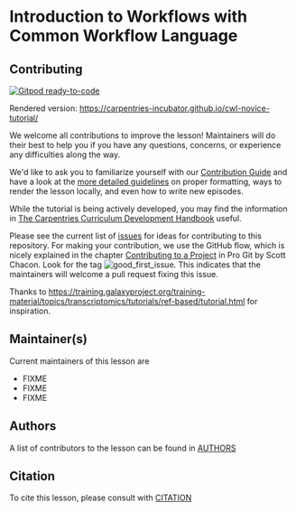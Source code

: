 # Introduction to Workflows with Common Workflow Language

## Contributing

[![Gitpod ready-to-code](https://img.shields.io/badge/Gitpod-ready--to--code-blue?logo=gitpod)](https://gitpod.io/#https://github.com/carpentries-incubator/cwl-novice-tutorial)

Rendered version: https://carpentries-incubator.github.io/cwl-novice-tutorial/

We welcome all contributions to improve the lesson! Maintainers will do their best to help you if you have any
questions, concerns, or experience any difficulties along the way.

We'd like to ask you to familiarize yourself with our [Contribution Guide](CONTRIBUTING.md) and have a look at
the [more detailed guidelines][lesson-example] on proper formatting, ways to render the lesson locally, and even
how to write new episodes.

While the tutorial is being actively developed,
you may find the information in
[The Carpentries Curriculum Development Handbook][curriculum-development-handbook] useful.

Please see the current list of [issues][issues] for ideas for contributing to this
repository. For making your contribution, we use the GitHub flow, which is
nicely explained in the chapter [Contributing to a Project](http://git-scm.com/book/en/v2/GitHub-Contributing-to-a-Project) in Pro Git
by Scott Chacon.
Look for the tag ![good_first_issue](https://img.shields.io/badge/-good%20first%20issue-gold.svg). This indicates that the maintainers will welcome a pull request fixing this issue.


Thanks to https://training.galaxyproject.org/training-material/topics/transcriptomics/tutorials/ref-based/tutorial.html
for inspiration.

## Maintainer(s)

Current maintainers of this lesson are

* FIXME
* FIXME
* FIXME


## Authors

A list of contributors to the lesson can be found in [AUTHORS](AUTHORS)

## Citation

To cite this lesson, please consult with [CITATION](CITATION)

[curriculum-development-handbook]: https://carpentries.github.io/curriculum-development/
[issues]: https://github.com/carpentries-incubator/cwl-novice-tutorial/issues
[lesson-example]: https://carpentries.github.io/lesson-example

